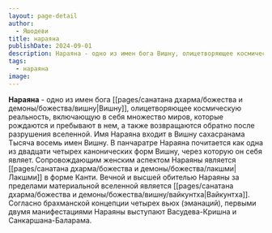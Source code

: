 ```yaml
---
layout: page-detail
author:
  - Яшодеви
title: нараяна
publishDate: 2024-09-01
description: Нараяна - одно из имен бога Вишну, олицетворяющее космическую реальность, включающую в себя множество миров, которые рождаются и пребывают в нем, а также возвращаются обратно после разрушения вселенной.
tags:
  - нараяна
image:
---
```

**Нараяна** - одно из имен бога [[pages/санатана дхарма/божества и демоны/божества/вишну|Вишну]], олицетворяющее космическую реальность, включающую в себя множество миров, которые рождаются и пребывают в нем, а также возвращаются обратно после разрушения вселенной. Имя Нараяна входит в Вишну сахасранама Тысяча восемь имен Вишну. В панчаратре Нараяна почитается как одна из двадцати четырех канонических форм Вишну, через которую он себя являет. Сопровождающим женским аспектом Нараяны является [[pages/санатана дхарма/божества и демоны/божества/лакшми|Лакшми]] в форме Канти. Вечной и высшей обителью Нараяны за пределами материальной вселенной является [[pages/санатана дхарма/божества и демоны/божества/вишну/вайкунтха|Вайкунтха]]. Согласно брахманской концепции четырех вьюх (эманаций), первыми двумя манифестациями Нараяны выступают Васудева-Кришна и Санкаршана-Баларама.

